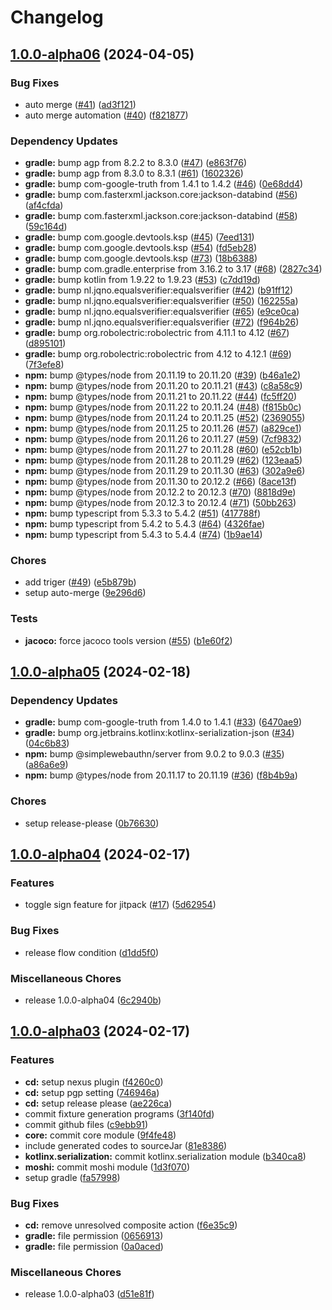# Changelog

## [1.0.0-alpha06](https://github.com/RyuNen344/WebAuthnKt/compare/1.0.0-alpha05...1.0.0-alpha06) (2024-04-05)


### Bug Fixes

* auto merge ([#41](https://github.com/RyuNen344/WebAuthnKt/issues/41)) ([ad3f121](https://github.com/RyuNen344/WebAuthnKt/commit/ad3f121fc55c724549dab8fdc47767f0ed7ccb6c))
* auto merge automation ([#40](https://github.com/RyuNen344/WebAuthnKt/issues/40)) ([f821877](https://github.com/RyuNen344/WebAuthnKt/commit/f821877090c794e8e042b75016f58cc08839ed80))


### Dependency Updates

* **gradle:** bump agp from 8.2.2 to 8.3.0 ([#47](https://github.com/RyuNen344/WebAuthnKt/issues/47)) ([e863f76](https://github.com/RyuNen344/WebAuthnKt/commit/e863f763909760c6bcab602335753614929d4cb7))
* **gradle:** bump agp from 8.3.0 to 8.3.1 ([#61](https://github.com/RyuNen344/WebAuthnKt/issues/61)) ([1602326](https://github.com/RyuNen344/WebAuthnKt/commit/1602326330a9286d64152521bb81a89c04f6ca90))
* **gradle:** bump com-google-truth from 1.4.1 to 1.4.2 ([#46](https://github.com/RyuNen344/WebAuthnKt/issues/46)) ([0e68dd4](https://github.com/RyuNen344/WebAuthnKt/commit/0e68dd4a9c9422aa2c2dc587435cbeacb38ca5d6))
* **gradle:** bump com.fasterxml.jackson.core:jackson-databind ([#56](https://github.com/RyuNen344/WebAuthnKt/issues/56)) ([af4cfda](https://github.com/RyuNen344/WebAuthnKt/commit/af4cfdacd5a1c329b0a56a4bf491a006b5f56a3e))
* **gradle:** bump com.fasterxml.jackson.core:jackson-databind ([#58](https://github.com/RyuNen344/WebAuthnKt/issues/58)) ([59c164d](https://github.com/RyuNen344/WebAuthnKt/commit/59c164d14bf7c18ed7a852061b44fcc07c0e0d7f))
* **gradle:** bump com.google.devtools.ksp ([#45](https://github.com/RyuNen344/WebAuthnKt/issues/45)) ([7eed131](https://github.com/RyuNen344/WebAuthnKt/commit/7eed131946c5610e5c34a3ae00ebf83579b271d3))
* **gradle:** bump com.google.devtools.ksp ([#54](https://github.com/RyuNen344/WebAuthnKt/issues/54)) ([fd5eb28](https://github.com/RyuNen344/WebAuthnKt/commit/fd5eb28fccb4ac1840b9b36d1c199f2d7e82eff6))
* **gradle:** bump com.google.devtools.ksp ([#73](https://github.com/RyuNen344/WebAuthnKt/issues/73)) ([18b6388](https://github.com/RyuNen344/WebAuthnKt/commit/18b638837ec651089cea6f1501ddd2d72664af24))
* **gradle:** bump com.gradle.enterprise from 3.16.2 to 3.17 ([#68](https://github.com/RyuNen344/WebAuthnKt/issues/68)) ([2827c34](https://github.com/RyuNen344/WebAuthnKt/commit/2827c34b0e3e4152731e091e845fa2656822dd7e))
* **gradle:** bump kotlin from 1.9.22 to 1.9.23 ([#53](https://github.com/RyuNen344/WebAuthnKt/issues/53)) ([c7dd19d](https://github.com/RyuNen344/WebAuthnKt/commit/c7dd19de23b0e31f60667943bf0571139cb8fb22))
* **gradle:** bump nl.jqno.equalsverifier:equalsverifier ([#42](https://github.com/RyuNen344/WebAuthnKt/issues/42)) ([b91ff12](https://github.com/RyuNen344/WebAuthnKt/commit/b91ff1216167afefbae77bb66b23ebfcef8f2298))
* **gradle:** bump nl.jqno.equalsverifier:equalsverifier ([#50](https://github.com/RyuNen344/WebAuthnKt/issues/50)) ([162255a](https://github.com/RyuNen344/WebAuthnKt/commit/162255ac3324f4e7df271514b205d5fc639d1cc2))
* **gradle:** bump nl.jqno.equalsverifier:equalsverifier ([#65](https://github.com/RyuNen344/WebAuthnKt/issues/65)) ([e9ce0ca](https://github.com/RyuNen344/WebAuthnKt/commit/e9ce0caf8d0d23dd142495772cba3500550e9ec1))
* **gradle:** bump nl.jqno.equalsverifier:equalsverifier ([#72](https://github.com/RyuNen344/WebAuthnKt/issues/72)) ([f964b26](https://github.com/RyuNen344/WebAuthnKt/commit/f964b26f8bd7dc9e7e97f335b4776fb9d820e31c))
* **gradle:** bump org.robolectric:robolectric from 4.11.1 to 4.12 ([#67](https://github.com/RyuNen344/WebAuthnKt/issues/67)) ([d895101](https://github.com/RyuNen344/WebAuthnKt/commit/d895101732edc534846bac9c839b235767e4ed45))
* **gradle:** bump org.robolectric:robolectric from 4.12 to 4.12.1 ([#69](https://github.com/RyuNen344/WebAuthnKt/issues/69)) ([7f3efe8](https://github.com/RyuNen344/WebAuthnKt/commit/7f3efe8fe31004affde293e9f8a2ecaa4dee6424))
* **npm:** bump @types/node from 20.11.19 to 20.11.20 ([#39](https://github.com/RyuNen344/WebAuthnKt/issues/39)) ([b46a1e2](https://github.com/RyuNen344/WebAuthnKt/commit/b46a1e2c912d68788e9737edc01b092182d4c779))
* **npm:** bump @types/node from 20.11.20 to 20.11.21 ([#43](https://github.com/RyuNen344/WebAuthnKt/issues/43)) ([c8a58c9](https://github.com/RyuNen344/WebAuthnKt/commit/c8a58c93caddef6147a74dc4fa2b8d2f89997450))
* **npm:** bump @types/node from 20.11.21 to 20.11.22 ([#44](https://github.com/RyuNen344/WebAuthnKt/issues/44)) ([fc5ff20](https://github.com/RyuNen344/WebAuthnKt/commit/fc5ff20dfdc607073e44046d6375acbd18573e91))
* **npm:** bump @types/node from 20.11.22 to 20.11.24 ([#48](https://github.com/RyuNen344/WebAuthnKt/issues/48)) ([f815b0c](https://github.com/RyuNen344/WebAuthnKt/commit/f815b0c15d4fae9882bbd8049f13046ef640c63e))
* **npm:** bump @types/node from 20.11.24 to 20.11.25 ([#52](https://github.com/RyuNen344/WebAuthnKt/issues/52)) ([2369055](https://github.com/RyuNen344/WebAuthnKt/commit/23690552a5d015dac338887037606f2ed1ef218f))
* **npm:** bump @types/node from 20.11.25 to 20.11.26 ([#57](https://github.com/RyuNen344/WebAuthnKt/issues/57)) ([a829ce1](https://github.com/RyuNen344/WebAuthnKt/commit/a829ce135361dc8741257a66079c0801665d07bf))
* **npm:** bump @types/node from 20.11.26 to 20.11.27 ([#59](https://github.com/RyuNen344/WebAuthnKt/issues/59)) ([7cf9832](https://github.com/RyuNen344/WebAuthnKt/commit/7cf9832af7776a1932fd178c4fc8492c245cc6ec))
* **npm:** bump @types/node from 20.11.27 to 20.11.28 ([#60](https://github.com/RyuNen344/WebAuthnKt/issues/60)) ([e52cb1b](https://github.com/RyuNen344/WebAuthnKt/commit/e52cb1b4807923f807a2b1de36350f4acff98aee))
* **npm:** bump @types/node from 20.11.28 to 20.11.29 ([#62](https://github.com/RyuNen344/WebAuthnKt/issues/62)) ([123eaa5](https://github.com/RyuNen344/WebAuthnKt/commit/123eaa5efd22f4981f19fb32ab8a291c22edfd7d))
* **npm:** bump @types/node from 20.11.29 to 20.11.30 ([#63](https://github.com/RyuNen344/WebAuthnKt/issues/63)) ([302a9e6](https://github.com/RyuNen344/WebAuthnKt/commit/302a9e625b53bfc86e1ec0d4d4ffd0fd6ef7fe26))
* **npm:** bump @types/node from 20.11.30 to 20.12.2 ([#66](https://github.com/RyuNen344/WebAuthnKt/issues/66)) ([8ace13f](https://github.com/RyuNen344/WebAuthnKt/commit/8ace13fa0f16c9f15966a7ce6230f18308ef6418))
* **npm:** bump @types/node from 20.12.2 to 20.12.3 ([#70](https://github.com/RyuNen344/WebAuthnKt/issues/70)) ([8818d9e](https://github.com/RyuNen344/WebAuthnKt/commit/8818d9e40f63f1298fa283fb5ed59365b95b1057))
* **npm:** bump @types/node from 20.12.3 to 20.12.4 ([#71](https://github.com/RyuNen344/WebAuthnKt/issues/71)) ([50bb263](https://github.com/RyuNen344/WebAuthnKt/commit/50bb26329c55c96869bace2bf3b8a63ee8c9d58d))
* **npm:** bump typescript from 5.3.3 to 5.4.2 ([#51](https://github.com/RyuNen344/WebAuthnKt/issues/51)) ([417788f](https://github.com/RyuNen344/WebAuthnKt/commit/417788f7419e3c4e27bb5379626d50731cd0146a))
* **npm:** bump typescript from 5.4.2 to 5.4.3 ([#64](https://github.com/RyuNen344/WebAuthnKt/issues/64)) ([4326fae](https://github.com/RyuNen344/WebAuthnKt/commit/4326faeba1068e6a4e66fa643549e9b596b12cf3))
* **npm:** bump typescript from 5.4.3 to 5.4.4 ([#74](https://github.com/RyuNen344/WebAuthnKt/issues/74)) ([1b9ae14](https://github.com/RyuNen344/WebAuthnKt/commit/1b9ae1436cd258f5fa02f76737073f58a2ce83bd))


### Chores

* add triger ([#49](https://github.com/RyuNen344/WebAuthnKt/issues/49)) ([e5b879b](https://github.com/RyuNen344/WebAuthnKt/commit/e5b879bc579ce19950a5ecab90ec285b6d413041))
* setup auto-merge ([9e296d6](https://github.com/RyuNen344/WebAuthnKt/commit/9e296d6a4ef10a7b0e78da04fecdb6d16d302799))


### Tests

* **jacoco:** force jacoco tools version ([#55](https://github.com/RyuNen344/WebAuthnKt/issues/55)) ([b1e60f2](https://github.com/RyuNen344/WebAuthnKt/commit/b1e60f29a2fff6d929cc28b4d0dab517d6d5c98e))

## [1.0.0-alpha05](https://github.com/RyuNen344/WebAuthnKt/compare/1.0.0-alpha04...1.0.0-alpha05) (2024-02-18)


### Dependency Updates

* **gradle:** bump com-google-truth from 1.4.0 to 1.4.1 ([#33](https://github.com/RyuNen344/WebAuthnKt/issues/33)) ([6470ae9](https://github.com/RyuNen344/WebAuthnKt/commit/6470ae992fbf9f1aa27216289db258407c8d1700))
* **gradle:** bump org.jetbrains.kotlinx:kotlinx-serialization-json ([#34](https://github.com/RyuNen344/WebAuthnKt/issues/34)) ([04c6b83](https://github.com/RyuNen344/WebAuthnKt/commit/04c6b834b2d1edecabf6776a43081a5989026b73))
* **npm:** bump @simplewebauthn/server from 9.0.2 to 9.0.3 ([#35](https://github.com/RyuNen344/WebAuthnKt/issues/35)) ([a86a6e9](https://github.com/RyuNen344/WebAuthnKt/commit/a86a6e958dd9853a5d281e107556979c77f43bfc))
* **npm:** bump @types/node from 20.11.17 to 20.11.19 ([#36](https://github.com/RyuNen344/WebAuthnKt/issues/36)) ([f8b4b9a](https://github.com/RyuNen344/WebAuthnKt/commit/f8b4b9a23b35637b06b95d03628f14358590e9ff))


### Chores

* setup release-please ([0b76630](https://github.com/RyuNen344/WebAuthnKt/commit/0b76630948a6b0350a2b449c2edb9c82bc24059f))

## [1.0.0-alpha04](https://github.com/RyuNen344/WebAuthnKt/compare/1.0.0-alpha03...1.0.0-alpha04) (2024-02-17)


### Features

* toggle sign feature for jitpack ([#17](https://github.com/RyuNen344/WebAuthnKt/issues/17)) ([5d62954](https://github.com/RyuNen344/WebAuthnKt/commit/5d62954eb306b9e87f6c6b80f71e31d6d07adc81))


### Bug Fixes

* release flow condition ([d1dd5f0](https://github.com/RyuNen344/WebAuthnKt/commit/d1dd5f00bb9959124d61a3ff831c1b7d2916b7ea))


### Miscellaneous Chores

* release 1.0.0-alpha04 ([6c2940b](https://github.com/RyuNen344/WebAuthnKt/commit/6c2940b198f39cd2a8d18d097c0f1d32e4911ba8))

## [1.0.0-alpha03](https://github.com/RyuNen344/WebAuthnKt/compare/v1.0.0-alpha03...1.0.0-alpha03) (2024-02-17)


### Features

* **cd:** setup nexus plugin ([f4260c0](https://github.com/RyuNen344/WebAuthnKt/commit/f4260c05805230d310b6818585dd06381dff1c0b))
* **cd:** setup pgp setting ([746946a](https://github.com/RyuNen344/WebAuthnKt/commit/746946a013e948bd46a8af5c153eea622002a601))
* **cd:** setup release please ([ae226ca](https://github.com/RyuNen344/WebAuthnKt/commit/ae226ca632183cf90f2d2945727f1e97a83af897))
* commit fixture generation programs ([3f140fd](https://github.com/RyuNen344/WebAuthnKt/commit/3f140fd738f6e5ab80a6ea04b546d632014a2ef1))
* commit github files ([c9ebb91](https://github.com/RyuNen344/WebAuthnKt/commit/c9ebb91ed2c372162d2a200cd227d767a2557dad))
* **core:** commit core module ([9f4fe48](https://github.com/RyuNen344/WebAuthnKt/commit/9f4fe48803b26c6c4231a43dd4cec03ba007f359))
* include generated codes to sourceJar ([81e8386](https://github.com/RyuNen344/WebAuthnKt/commit/81e838681685ca43a1cd5a71baf4b1d65c0d7403))
* **kotlinx.serialization:** commit kotlinx.serialization module ([b340ca8](https://github.com/RyuNen344/WebAuthnKt/commit/b340ca86f7c3b999fe6dad51fd28adf06ae60da0))
* **moshi:** commit moshi module ([1d3f070](https://github.com/RyuNen344/WebAuthnKt/commit/1d3f0706391aff148bc0e8b7863c34c1fbcfe7d4))
* setup gradle ([fa57998](https://github.com/RyuNen344/WebAuthnKt/commit/fa57998a04fe0289148c1ada3d35e169a4089ce8))


### Bug Fixes

* **cd:** remove unresolved composite action ([f6e35c9](https://github.com/RyuNen344/WebAuthnKt/commit/f6e35c9dd4bdbbb49244c97fb5ead2b6d05307a0))
* **gradle:** file permission ([0656913](https://github.com/RyuNen344/WebAuthnKt/commit/06569131ab4cc9aeb05a29036cf876cb3a4655ee))
* **gradle:** file permission ([0a0aced](https://github.com/RyuNen344/WebAuthnKt/commit/0a0aced28bed687de37bd9b9eb436d987bf936c1))


### Miscellaneous Chores

* release 1.0.0-alpha03 ([d51e81f](https://github.com/RyuNen344/WebAuthnKt/commit/d51e81f1baef48ac339b8535187116ac6e036e30))
